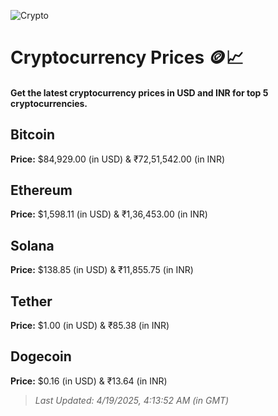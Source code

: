 
![Crypto](https://www.techguide.com.au/wp-content/uploads/2020/11/crypto3.jpeg)

# Cryptocurrency Prices 🪙📈

#### Get the latest cryptocurrency prices in USD and INR for top 5 cryptocurrencies.

## Bitcoin

**Price:** $84,929.00 (in USD) & ₹72,51,542.00 (in INR)

## Ethereum

**Price:** $1,598.11 (in USD) & ₹1,36,453.00 (in INR)

## Solana

**Price:** $138.85 (in USD) & ₹11,855.75 (in INR)

## Tether

**Price:** $1.00 (in USD) & ₹85.38 (in INR)

## Dogecoin

**Price:** $0.16 (in USD) & ₹13.64 (in INR)

> _Last Updated: 4/19/2025, 4:13:52 AM (in GMT)_
